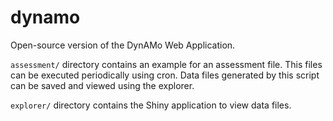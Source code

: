 # dynamo

Open-source version of the DynAMo Web Application. 

`assessment/` directory contains an example for an assessment file. This files can be executed periodically using cron. Data files generated by this script can be saved and viewed using the explorer.

`explorer/` directory contains the Shiny application to view data files. 